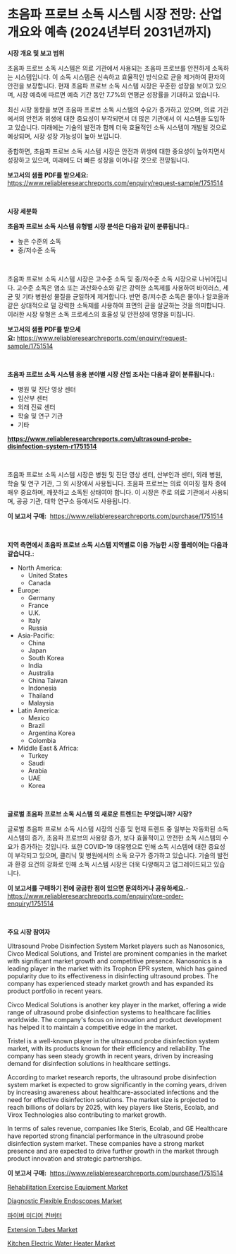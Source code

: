 <p><h1>초음파 프로브 소독 시스템 시장 전망: 산업 개요와 예측 (2024년부터 2031년까지)</h1></p><p><strong>시장 개요 및 보고 범위</strong></p>
<p><p>초음파 프로브 소독 시스템은 의료 기관에서 사용되는 초음파 프로브를 안전하게 소독하는 시스템입니다. 이 소독 시스템은 신속하고 효율적인 방식으로 균을 제거하여 환자의 안전을 보장합니다. 현재 초음파 프로브 소독 시스템 시장은 꾸준한 성장을 보이고 있으며, 시장 예측에 따르면 예측 기간 동안 7.7%의 연평균 성장률을 기대하고 있습니다.</p><p>최신 시장 동향을 보면 초음파 프로브 소독 시스템의 수요가 증가하고 있으며, 의료 기관에서의 안전과 위생에 대한 중요성이 부각되면서 더 많은 기관에서 이 시스템을 도입하고 있습니다. 미래에는 기술의 발전과 함께 더욱 효율적인 소독 시스템이 개발될 것으로 예상되며, 시장 성장 가능성이 높아 보입니다.</p><p>종합하면, 초음파 프로브 소독 시스템 시장은 안전과 위생에 대한 중요성이 높아지면서 성장하고 있으며, 미래에도 더 빠른 성장을 이어나갈 것으로 전망됩니다.</p></p>
<p><strong>보고서의 샘플 PDF를 받으세요:</strong> <a href="https://www.reliableresearchreports.com/enquiry/request-sample/1751514">https://www.reliableresearchreports.com/enquiry/request-sample/1751514</a></p>
<p>&nbsp;</p>
<p><strong>시장 세분화</strong></p>
<p><strong>초음파 프로브 소독 시스템 유형별 시장 분석은 다음과 같이 분류됩니다.:</strong></p>
<p><ul><li>높은 수준의 소독</li><li>중/저수준 소독</li></ul></p>
<p>&nbsp;</p>
<p><p>초음파 프로브 소독 시스템 시장은 고수준 소독 및 중/저수준 소독 시장으로 나뉘어집니다. 고수준 소독은 염소 또는 과산화수소와 같은 강력한 소독제를 사용하여 바이러스, 세균 및 기타 병원성 물질을 균일하게 제거합니다. 반면 중/저수준 소독은 물이나 알코올과 같은 상대적으로 덜 강력한 소독제를 사용하여 표면의 균을 살균하는 것을 의미합니다. 이러한 시장 유형은 소독 프로세스의 효율성 및 안전성에 영향을 미칩니다.</p></p>
<p><strong>보고서의 샘플 PDF를 받으세요:</strong>&nbsp;<a href="https://www.reliableresearchreports.com/enquiry/request-sample/1751514">https://www.reliableresearchreports.com/enquiry/request-sample/1751514</a></p>
<p>&nbsp;</p>
<p><strong> 초음파 프로브 소독 시스템 응용 분야별 시장 산업 조사는 다음과 같이 분류됩니다.:</strong></p>
<p><ul><li>병원 및 진단 영상 센터</li><li>임산부 센터</li><li>외래 진료 센터</li><li>학술 및 연구 기관</li><li>기타</li></ul></p>
<p><strong><a href="https://www.reliableresearchreports.com/ultrasound-probe-disinfection-system-r1751514">https://www.reliableresearchreports.com/ultrasound-probe-disinfection-system-r1751514</a></strong></p>
<p>&nbsp;</p>
<p><p>초음파 프로브 소독 시스템 시장은 병원 및 진단 영상 센터, 산부인과 센터, 외래 병원, 학술 및 연구 기관, 그 외 시장에서 사용됩니다. 초음파 프로브는 의료 이미징 절차 중에 매우 중요하며, 깨끗하고 소독된 상태여야 합니다. 이 시장은 주로 의료 기관에서 사용되며, 공공 기관, 대학 연구소 등에서도 사용됩니다.</p></p>
<p><strong>이 보고서 구매:</strong>&nbsp; <a href="https://www.reliableresearchreports.com/purchase/1751514">https://www.reliableresearchreports.com/purchase/1751514</a></p>
<p>&nbsp;</p>
<p><strong>지역 측면에서 초음파 프로브 소독 시스템 지역별로 이용 가능한 시장 플레이어는 다음과 같습니다.:</strong></p>
<p><ul>
    <li>
        North America:
        <ul>
            <li>United States</li>
            <li>Canada</li>
        </ul>
    </li>
    <li>
        Europe:
        <ul>
            <li>Germany</li>
            <li>France</li>
            <li>U.K.</li>
            <li>Italy</li>
            <li>Russia</li>
        </ul>
    </li>
    <li>
        Asia-Pacific:
        <ul>
            <li>China</li>
            <li>Japan</li>
            <li>South Korea</li>
            <li>India</li>
            <li>Australia</li>
            <li>China Taiwan</li>
            <li>Indonesia</li>
            <li>Thailand</li>
            <li>Malaysia</li>
        </ul>
    </li>
    <li>
        Latin America:
        <ul>
            <li>Mexico</li>
            <li>Brazil</li>
            <li>Argentina Korea</li>
            <li>Colombia</li>
        </ul>
    </li>
    <li>
        Middle East & Africa:
        <ul>
            <li>Turkey</li>
            <li>Saudi</li>
            <li>Arabia</li>
            <li>UAE</li>
            <li>Korea</li>
        </ul>
    </li>
    </ul></p>
<p>&nbsp;</p>
<p><strong>글로벌 초음파 프로브 소독 시스템 의 새로운 트렌드는 무엇입니까? 시장?</strong></p>
<p><p>글로벌 초음파 프로브 소독 시스템 시장의 신흥 및 현재 트렌드 중 일부는 자동화된 소독 시스템의 증가, 초음파 프로브의 사용량 증가, 보다 효율적이고 안전한 소독 시스템의 수요가 증가하는 것입니다. 또한 COVID-19 대유행으로 인해 소독 시스템에 대한 중요성이 부각되고 있으며, 클리닉 및 병원에서의 소독 요구가 증가하고 있습니다. 기술의 발전과 환경 요건의 강화로 인해 소독 시스템 시장은 더욱 다양해지고 업그레이드되고 있습니다.</p></p>
<p><strong>이 보고서를 구매하기 전에 궁금한 점이 있으면 문의하거나 공유하세요.</strong>- <a href="https://www.reliableresearchreports.com/enquiry/pre-order-enquiry/1751514">https://www.reliableresearchreports.com/enquiry/pre-order-enquiry/1751514</a></p>
<p>&nbsp;</p>
<p><strong>주요 시장 참여자</strong></p>
<p><p>Ultrasound Probe Disinfection System Market players such as Nanosonics, Civco Medical Solutions, and Tristel are prominent companies in the market with significant market growth and competitive presence. Nanosonics is a leading player in the market with its Trophon EPR system, which has gained popularity due to its effectiveness in disinfecting ultrasound probes. The company has experienced steady market growth and has expanded its product portfolio in recent years.</p><p>Civco Medical Solutions is another key player in the market, offering a wide range of ultrasound probe disinfection systems to healthcare facilities worldwide. The company's focus on innovation and product development has helped it to maintain a competitive edge in the market.</p><p>Tristel is a well-known player in the ultrasound probe disinfection system market, with its products known for their efficiency and reliability. The company has seen steady growth in recent years, driven by increasing demand for disinfection solutions in healthcare settings.</p><p>According to market research reports, the ultrasound probe disinfection system market is expected to grow significantly in the coming years, driven by increasing awareness about healthcare-associated infections and the need for effective disinfection solutions. The market size is projected to reach billions of dollars by 2025, with key players like Steris, Ecolab, and Virox Technologies also contributing to market growth.</p><p>In terms of sales revenue, companies like Steris, Ecolab, and GE Healthcare have reported strong financial performance in the ultrasound probe disinfection system market. These companies have a strong market presence and are expected to drive further growth in the market through product innovation and strategic partnerships.</p></p>
<p><strong>이 보고서 구매:</strong>&nbsp;&nbsp;<a href="https://www.reliableresearchreports.com/purchase/1751514">https://www.reliableresearchreports.com/purchase/1751514</a></p>
<p><p><a href="https://github.com/vimar16th/Market-Research-Report-List-4/blob/main/rehabilitation-exercise-equipment-market.md">Rehabilitation Exercise Equipment Market</a></p><p><a href="https://github.com/luckyshygirl/Market-Research-Report-List-4/blob/main/diagnostic-flexible-endoscopes-market.md">Diagnostic Flexible Endoscopes Market</a></p><p><a href="https://github.com/KellyLyncyh543964/Market-Research-Report-List-1/blob/main/416882135591.md">파이버 미디어 컨버터</a></p><p><a href="https://view.publitas.com/reportprime-1/extension-tubes-market-report-reveals-the-latest-trends-and-growth-opportunities-of-this-market/">Extension Tubes Market</a></p><p><a href="https://meowing-lemming-dd3.notion.site/Kitchen-Electric-Water-Heater-Market-Analysis-and-Sze-Forecasted-for-period-from-2024-to-2031-faad80cb916d400480440cddef59a163">Kitchen Electric Water Heater Market</a></p></p>
